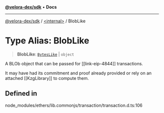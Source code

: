 [**@velora-dex/sdk**](../../README.md) • **Docs**

***

[@velora-dex/sdk](../../globals.md) / [\<internal\>](../README.md) / BlobLike

# Type Alias: BlobLike

> **BlobLike**: [`BytesLike`](BytesLike.md) \| `object`

A BLOb object that can be passed for [[link-eip-4844]]
 transactions.

 It may have had its commitment and proof already provided
 or rely on an attached [[KzgLibrary]] to compute them.

## Defined in

node\_modules/ethers/lib.commonjs/transaction/transaction.d.ts:106
